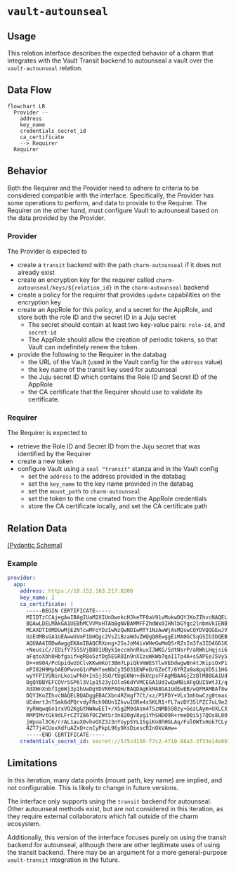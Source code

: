 # `vault-autounseal`

## Usage

This relation interface describes the expected behavior of a charm that integrates with the Vault Transit backend to autounseal a vault over the `vault-autounseal` relation.

## Data Flow

```mermaid
flowchart LR
  Provider --
    address
    key_name
    credentials_secret_id
    ca_certificate
    --> Requirer
  Requirer
```

## Behavior

Both the Requirer and the Provider need to adhere to criteria to be considered compatible with the interface. Specifically, the Provider has some operations to perform, and data to provide to the Requirer. The Requirer on the other hand, must configure Vault to autounseal based on the data provided by the Provider.

### Provider

The Provider is expected to

- create a `transit` backend with the path `charm-autounseal` if it does not already exist
- create an encryption key for the requirer called `charm-autounseal/keys/${relation_id}` in the `charm-autounseal` backend
- create a policy for the requirer that provides `update` capabilities on the encryption key
- create an AppRole for this policy, and a secret for the AppRole, and store both the role ID and the secret ID in a Juju secret
  - The secret should contain at least two key-value pairs: `role-id`, and `secret-id`
  - The AppRole should allow the creation of periodic tokens, so that Vault can indefinitely renew the token.
- provide the following to the Requirer in the databag
  - the URL of the Vault (used in the Vault config for the `address` value)
  - the key name of the transit key used for autounseal
  - the Juju secret ID which contains the Role ID and Secret ID of the AppRole
  - the CA certificate that the Requirer should use to validate its certificate.

### Requirer

The Requirer is expected to

- retrieve the Role ID and Secret ID from the Juju secret that was identified by the Requirer
- create a new token
- configure Vault using a `seal "transit"` stanza and in the Vault config
  - set the `address` to the address provided in the databag
  - set the `key_name` to the key name provided in the databag
  - set the `mount_path` to `charm-autounseal`
  - set the token to the one created from the AppRole credentials
  - store the CA certificate locally, and set the CA certificate path

## Relation Data

[\[Pydantic Schema\]](./schema.py)

### Example

```yaml
provider:
  app:
    address: https://10.152.183.217:8200
    key_name: 2
    ca_certificate: |
      -----BEGIN CERTIFICATE-----
      MIIDTzCCAjegAwIBAgIUaM2XIUnDwnkcHJkeTF0aV91vMukwDQYJKoZIhvcNAQEL
      BQAwLDELMAkGA1UEBhMCVVMxHTAbBgNVBAMMFFZhdWx0IHNlbGYgc2lnbmVkIENB
      MCAXDTI0MDUwMjE2NTcwMFoYDzIwNzQwNDIwMTY1NzAwWjAsMQswCQYDVQQGEwJV
      UzEdMBsGA1UEAwwUVmF1bHQgc2VsZiBzaWduZWQgQ0EwggEiMA0GCSqGSIb3DQEB
      AQUAA4IBDwAwggEKAoIBAQCRXong+2SsJoM4ixWHeGwMmQSrRZsIm37a3ID4G61K
      +NeusiC//EDifY755SVjB881UByk1eccmhnRkuxIJWKG/SdtNsrP/aRWhLHqjsi6
      aFqtoXbh0HbfgaifHgR8o5zfDg5EGR0In9nXIzuWkWb7qoI1Tp4A+sSAPEeJ5Vy5
      D++m904/PcGpidwzDClvKKwmKot3Bm7LpiQkVmWESTlwVEDdwgwBn4tJKipiOxP1
      mPI82H9MpbAEOPwveG1nPWHfeeNbCy35O31ENPeD/GZeCT/6YRZa9a8pqXO5i1HG
      wyYFPIVSNinLkoiwPh8+In5j35O/tUgG0Nn+dkUcpsFFAgMBAAGjZzBlMB8GA1Ud
      DgQYBBYEFCOVrSSP6l3V1p1523yIOlo96dYVMCEGA1UdIwQaMBiAFgQUI5WtJI/q
      XdXWnXnbfIg6Wj3p1hUwDgYDVR0PAQH/BAQDAgKkMA8GA1UdEwEB/wQFMAMBAf8w
      DQYJKoZIhvcNAQELBQADggEBACXbn4RZmgf7Ct/xz/P1FDY+VLx3mhbwCzg0tmax
      UCdmrtJnTSmk6dPQrvdyFRch98Un1ZkvuIORe4s5KLR1+FL7azDY35lPZC7uL9e2
      VyRWqwq6n1rxVO2KgGtNWAwEET+/XSg2M9dAsm4TSzNMB598zy+GezLAym+UXLCX
      RMPIMvtGk9dLFrCZTZ86fOCZWtSr3n820gV8yg1YhSHDO9R+rmeD0iSj7QOs8L0O
      jWpoal3C6/rrAL1auX0vhoOXZ3J3nYoypSYL1SgiKn8hHGLAq/FulOWTxHok7CLy
      4ZT7j4CUoxXdfuAZxQ+cnCyPkpL96y9XsDiescRInOkVAmw=
      -----END CERTIFICATE-----
    credentials_secret_id: secret://575cd150-f7c2-4710-88a3-3f33e14e867c/copsdgnmp25c77tkgke0
```

## Limitations

In this iteration, many data points (mount path, key name) are implied, and not configurable. This is likely to change in future versions.

The interface only supports using the `transit` backend for autounseal. Other autounseal methods exist, but are not considered in this iteration, as they require external collaborators which fall outside of the charm ecosystem.

Additionally, this version of the interface focuses purely on using the transit backend for autounseal, although there are other legitimate uses of using the transit backend. There may be an argument for a more general-purpose `vault-transit` integration in the future.
